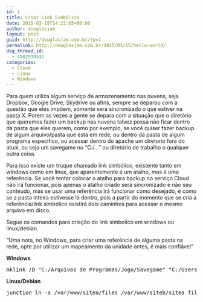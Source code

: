 ```yaml
---
id: 1
title: Criar Link Simbólico
date: 2015-03-15T14:21:05+00:00
author: douglasjam
layout: post
guid: http://douglasjam.com.br/?p=1
permalink: http://douglasjam.com.br/2015/03/15/hello-world/
dsq_thread_id:
  - 4502939532
categories:
  - Cloud
  - Linux
  - Windows
---
```

Para quem utiliza algum serviço de armazenamento nas nuvens, seja Dropbox, Google Drive, Skydrive ou afins, sempre se deparou com a questão que eles impõem, somente será sincronizado o que estiver na pasta X. Porém as vezes a gente se depara com a situação que o diretório que queremos fazer um backup nas nuvens talvez possa não ficar dentro da pasta que eles querem, como por exemplo, se você quiser fazer backup de algum arquivo/pasta que está em rede, ou dentro da pasta de algum programa especifico, ou acessar dentro do apache um diretorio fora do atual, ou seja um savegame no &#8220;C:/&#8230;&#8221; ou diretório de trabalho o qualquer outra coisa.

<!--more-->Para isso existe um truque chamado link simbólico, existente tanto em windows como em linux, que aparentemente é um atalho, mas é uma referência. Se você tentar colocar o atalho para backup no serviço Cloud não irá funcionar, pois apenas o atalho criado será sincronizado e não seu conteudo, mas se usar uma referência irá funcionar como desejado, é como se a pasta inteira estivesse lá dentro, pois a partir do momento que se cria a referência/link simbólico existirá dois caminhos para acessar o mesmo arquivo em disco.

Segue os comandos para criação do link simbolico em windows ou linux/debian.

&#8220;Uma nota, no Windows, para criar uma referência de alguma pasta na rede, opte por utilizar um mapeamento da unidade antes, é mais confiável&#8221;

**Windows**

<pre class="lang:default decode:true">mklink /D "C:/Arquivos de Programas/Jogo/Savegame" "C:/Users/XPTO/Dropbox"</pre>

**Linux/Debian**

<pre class="lang:default decode:true ">junction ln -s /var/www/sitea/files /var/www/siteb/sitea_files</pre>